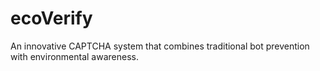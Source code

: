 # ecoVerify
An innovative CAPTCHA system that combines traditional bot prevention with environmental awareness.

